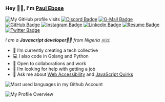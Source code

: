 ### Hey 👋🏽, I'm [Paul Ebose](https://bada.llc)

![My GitHub profile visits](https://visitor-badge.glitch.me/badge?page_id=paulebose.paulebose&label=ddff)
[![Discord Badge](https://img.shields.io/badge/-@bada%237678-7289DA?style=flat-square&logo=discord&logoColor=white)](https://discordapp.com/users/763924922589249557) 
[![G-Mail Badge](https://img.shields.io/badge/-paulebose@gmail.com-EA4335?style=flat-square&logo=Gmail&logoColor=white)](mailto://paulebose@gmail.com)
[![GitHub Badge](https://img.shields.io/badge/-@PaulEbose-181717?style=flat-square&logo=github&logoColor=white)](https://github.com/PaulEbose/) 
[![Instagram Badge](https://img.shields.io/badge/-@se.tale-E4405F?style=flat-square&logo=Instagram&logoColor=white)](https://instagram.com/se.tale)
[![Linkedin Badge](https://img.shields.io/badge/-PaulEbose-blue?style=flat-square&logo=Linkedin&logoColor=white)](https://www.linkedin.com/in/paulebose/)
[![Resume Badge](https://img.shields.io/badge/-Resume-4285F4?style=flat-square&logo=Google-Drive&logoColor=white)](https://drive.google.com/file/d/1oHBuMxYBs5wT3pvtu30-zWIe48d9h8hz/view)
[![Twitter Badge](https://img.shields.io/badge/-@tiredforeal-1ca0f1?style=flat-square&logo=twitter&logoColor=white)](https://twitter.com/intent/follow?screen_name=tiredforeal&tw_p=followbutton) 

_I am a **Javascript developer**🚀💕 from Nigeria 🇳🇬._

- 🔭 I’m currently creating a tech collective
- 💻 I also code in Golang and Python 
- 🌱 Open to collaborations and work 
- 🤔 I’m looking for help with getting a job
- 💬 Ask me about [Web Accessibility](#) and [JavaScript Quirks](#)

![Most used languages in my Github Account](https://github-readme-stats.vercel.app/api/top-langs/?username=paulebose&layout=compact&theme=gotham&count_private=true)

![My Profile Overview](https://github-readme-stats.vercel.app/api?username=paulebose&show_icons=true&theme=gotham&count_private=true)
